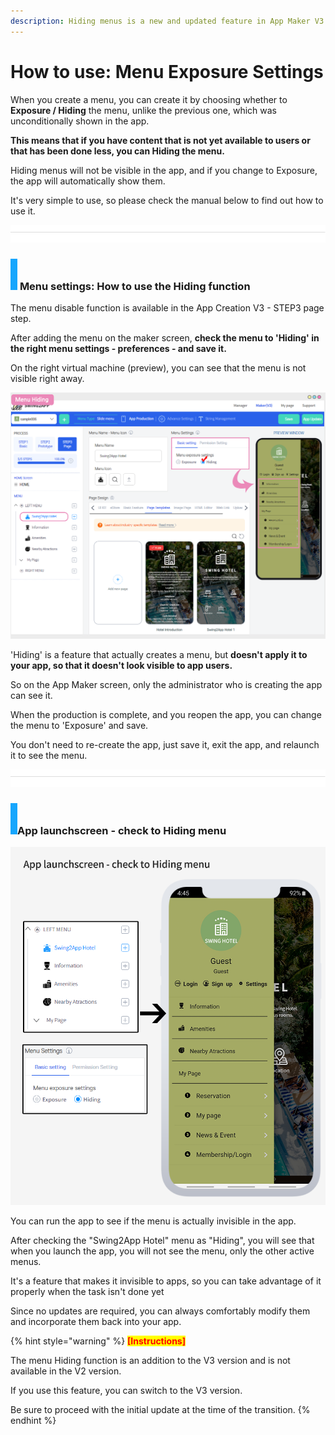 ```yaml
---
description: Hiding menus is a new and updated feature in App Maker V3
---
```


# How to use: Menu Exposure Settings

When you create a menu, you can create it by choosing whether to **Exposure / Hiding** the menu, unlike the previous one, which was unconditionally shown in the app.

**This means that if you have content that is not yet available to users or that has been done less, you can Hiding the menu.**

Hiding menus will not be visible in the app, and if you change to Exposure, the app will automatically show them.

It's very simple to use, so please check the manual below to find out how to use it.

![](<../../../.gitbook/assets/구분선 (1) (1).PNG>)

### ![](../../../.gitbook/assets/단락1-1.png) **Menu settings: How to use the Hiding function**

​The menu disable function is available in the App Creation V3 - STEP3 page step.

After adding the menu on the maker screen, **check the menu to 'Hiding' in the right menu settings - preferences - and save it.**

On the right virtual machine (preview), you can see that the menu is not visible right away.

![](../../../.gitbook/assets/메뉴비활성화.png)

'Hiding' is a feature that actually creates a menu, but **doesn't apply it to your app, so that it doesn't look visible to app users.**

So on the App Maker screen, only the administrator who is creating the app can see it.

When the production is complete, and you reopen the app, you can change the menu to 'Exposure' and save.

You don't need to re-create the app, just save it, exit the app, and relaunch it to see the menu.

![](<../../../.gitbook/assets/구분선 (1) (1).PNG>)

### ![](../../../.gitbook/assets/단락1-1.png)App launchscreen - check to Hiding menu

![](../../../.gitbook/assets/메뉴비활성화2.png)

You can run the app to see if the menu is actually invisible in the app.

After checking the "Swing2App Hotel" menu as "Hiding", you will see that when you launch the app, you will not see the menu, only the other active menus.

It's a feature that makes it invisible to apps, so you can take advantage of it properly when the task isn't done yet

Since no updates are required, you can always comfortably modify them and incorporate them back into your app.



{% hint style="warning" %}
<mark style="color:red;">**\[Instructions]**</mark>

The menu Hiding function is an addition to the V3 version and is not available in the V2 version.

If you use this feature, you can switch to the V3 version.

Be sure to proceed with the initial update at the time of the transition.
{% endhint %}

**​**
